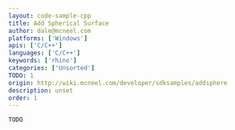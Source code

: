```yaml
---
layout: code-sample-cpp
title: Add Spherical Surface
author: dale@mcneel.com
platforms: ['Windows']
apis: ['C/C++']
languages: ['C/C++']
keywords: ['rhino']
categories: ['Unsorted']
TODO: 1
origin: http://wiki.mcneel.com/developer/sdksamples/addsphere
description: unset
order: 1
---
```


```cpp
TODO
```
